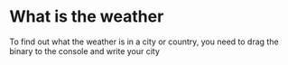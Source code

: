 # What is the weather

To find out what the weather is in a city or country, you need to drag the binary to the console and write your city
